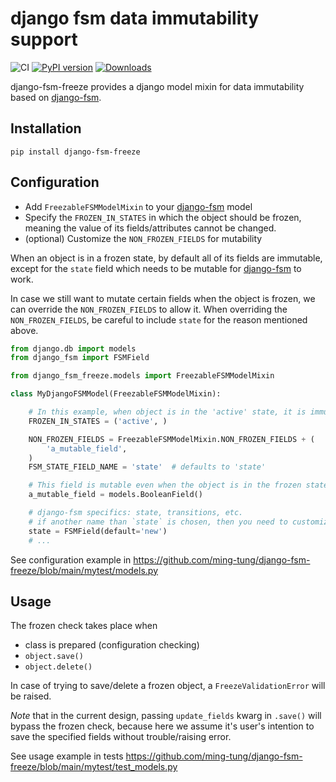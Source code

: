 # django fsm data immutability support
![CI](https://github.com/ming-tung/django-fsm-freeze/actions/workflows/continues-integration.yml/badge.svg?branch=main)
[![PyPI version](https://badge.fury.io/py/django-fsm-freeze.svg)](https://badge.fury.io/py/django-fsm-freeze)
[![Downloads](https://static.pepy.tech/personalized-badge/django-fsm-freeze?period=total&units=international_system&left_color=grey&right_color=yellowgreen&left_text=Downloads)](https://pepy.tech/project/django-fsm-freeze)

django-fsm-freeze provides a django model mixin for data immutability based on
[django-fsm](https://github.com/viewflow/django-fsm).


## Installation

```commandline
pip install django-fsm-freeze
```

## Configuration

- Add `FreezableFSMModelMixin` to your [django-fsm](https://github.com/viewflow/django-fsm) model
- Specify the `FROZEN_IN_STATES` in which the object should be frozen, meaning the
  value of its fields/attributes cannot be changed.
- (optional) Customize the `NON_FROZEN_FIELDS` for mutability

When an object is in a frozen state, by default all of its fields are immutable,
except for the `state` field which needs to be mutable for
[django-fsm](https://github.com/viewflow/django-fsm) to work.

In case we still want to mutate certain fields when the object is frozen, we can override
the `NON_FROZEN_FIELDS` to allow it.
When overriding the `NON_FROZEN_FIELDS`, be careful to include `state` for the reason
mentioned above.


```python
from django.db import models
from django_fsm import FSMField

from django_fsm_freeze.models import FreezableFSMModelMixin

class MyDjangoFSMModel(FreezableFSMModelMixin):

    # In this example, when object is in the 'active' state, it is immutable.
    FROZEN_IN_STATES = ('active', )

    NON_FROZEN_FIELDS = FreezableFSMModelMixin.NON_FROZEN_FIELDS + (
        'a_mutable_field',
    )
    FSM_STATE_FIELD_NAME = 'state'  # defaults to 'state'

    # This field is mutable even when the object is in the frozen state.
    a_mutable_field = models.BooleanField()

    # django-fsm specifics: state, transitions, etc.
    # if another name than `state` is chosen, then you need to customize FSM_STATE_FIELD_NAME
    state = FSMField(default='new')
    # ...

```

See configuration example in https://github.com/ming-tung/django-fsm-freeze/blob/main/mytest/models.py

## Usage

The frozen check takes place when
 - class is prepared (configuration checking)
 - `object.save()`
 - `object.delete()`

In case of trying to save/delete a frozen object, a `FreezeValidationError` will be raised.

*Note* that in the current design, passing `update_fields` kwarg in `.save()` will bypass the frozen check,
because here we assume it's user's intention to save the specified fields without trouble/raising error.

See usage example in tests https://github.com/ming-tung/django-fsm-freeze/blob/main/mytest/test_models.py

